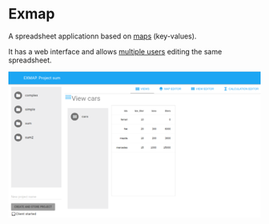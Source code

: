 # Exmap

A spreadsheet applicationn based on [maps](../../wiki/Maps) (key-values).

It has a web interface and allows [multiple users](../..Architecture) editing the same spreadsheet.
 

![Exmap](docs/exmap_gui.png)
